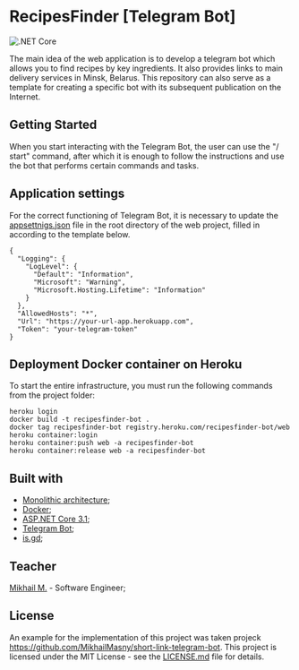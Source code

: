 # RecipesFinder [Telegram Bot]

![.NET Core](https://github.com/julsinkevich/TMS-DotNet-Group-2-Sinkevich.git/workflows/.NET%20Core/badge.svg)

The main idea of the web application is to develop a telegram bot which allows you to find recipes by key ingredients. It also provides links to main delivery services in Minsk, Belarus. This repository can also serve as a template for creating a specific bot with its subsequent publication on the Internet.

## Getting Started

When you start interacting with the Telegram Bot, the user can use the "/ start" command, after which it is enough to follow the instructions and use the bot that performs certain commands and tasks.

## Application settings

For the correct functioning of Telegram Bot, it is necessary to update the [appsettnigs.json](https://github.com/TMS-DotNet-Group-2-Sinkevich/src/RecipesFinder_bot/blob/master/src/Masny.Bot/appsettings.json) file in the root directory of the web project, filled in according to the template below.

```
{
  "Logging": {
    "LogLevel": {
      "Default": "Information",
      "Microsoft": "Warning",
      "Microsoft.Hosting.Lifetime": "Information"
    }
  },
  "AllowedHosts": "*",
  "Url": "https://your-url-app.herokuapp.com",
  "Token": "your-telegram-token"
}
```

## Deployment Docker container on Heroku

To start the entire infrastructure, you must run the following commands from the project folder:

```
heroku login
docker build -t recipesfinder-bot .
docker tag recipesfinder-bot registry.heroku.com/recipesfinder-bot/web
heroku container:login
heroku container:push web -a recipesfinder-bot
heroku container:release web -a recipesfinder-bot
```

## Built with

- [Monolithic architecture](https://docs.microsoft.com/en-us/dotnet/architecture/modern-web-apps-azure/common-web-application-architectures);
- [Docker](https://www.docker.com/);
- [ASP.NET Core 3.1](https://docs.microsoft.com/en-us/aspnet/core/);
- [Telegram Bot](https://www.nuget.org/packages/Telegram.Bot/);
- [is.gd](https://www.nuget.org/packages/is.gd/);

## Teacher

[Mikhail M.](https://mikhailmasny.github.io/) - Software Engineer;

## License

An example for the implementation of this project was taken projeck https://github.com/MikhailMasny/short-link-telegram-bot.
This project is licensed under the MIT License - see the [LICENSE.md](https://github.com/MikhailMasny/short-link-telegram-bot/blob/master/LICENSE) file for details.
